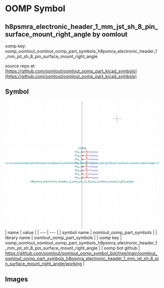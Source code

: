 # OOMP Symbol  
## h8psmra_electronic_header_1_mm_jst_sh_8_pin_surface_mount_right_angle  by oomlout  
  
oomp key: oomp_oomlout_oomlout_oomp_part_symbols_h8psmra_electronic_header_1_mm_jst_sh_8_pin_surface_mount_right_angle  
  
source repo at: [https://github.com/oomlout/oomlout_oomp_part_kicad_symbols](https://github.com/oomlout/oomlout_oomp_part_kicad_symbols)  
## Symbol  
  
[![working.png](working_600.png)](working.png)  
| name | value | 
| --- | --- | 
| symbol name | oomlout_oomp_part_symbols | 
| library name | oomlout_oomp_part_symbols | 
| oomp key | oomp_oomlout_oomlout_oomp_part_symbols_h8psmra_electronic_header_1_mm_jst_sh_8_pin_surface_mount_right_angle | 
| oomp bot github | https://github.com/oomlout/oomlout_oomp_symbol_bot/tree/main/oomlout_oomlout_oomp_part_symbols_h8psmra_electronic_header_1_mm_jst_sh_8_pin_surface_mount_right_angle/working | 
## Images  
